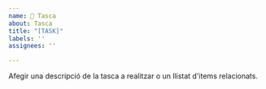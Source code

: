 ```yaml
---
name: 📝 Tasca
about: Tasca
title: "[TASK]"
labels: ''
assignees: ''

---
```


Afegir una descripció de la tasca a realitzar o un llistat d'items relacionats.

